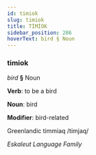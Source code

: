 ```yaml
---
id: timiok
slug: timiok
title: TİMİOK
sidebar_position: 286
hoverText: bird § Noun
---
```


### timiok

*bird* **§** Noun

**Verb**: to be a bird

**Noun**: bird

**Modifier**: bird-related

Greenlandic timmiaq /timjaq/

*Eskaleut Language Family*